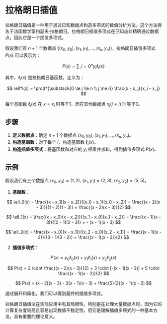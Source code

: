 # 拉格朗日插值

拉格朗日插值是一种用于通过已知数据点构造多项式的数值分析方法。这个方法得名于法国数学家约瑟夫·拉格朗日。拉格朗日插值多项式在已知点处精确通过数据点，因此它是一个插值多项式。

假设我们有 $n+1$ 个数据点 $((x_0, y_0), (x_1, y_1), \ldots, (x_n, y_n))$，拉格朗日插值多项式 $P(x)$ 可以表示为：

$$ P(x) = \sum\_{i=0}^{n} y_i \ell_i(x) $$

其中，$\ell_i(x)$ 是拉格朗日基函数，定义为：

$$ \ell*i(x) = \prod*{\substack{0 \le j \le n \\ j \ne i}} \frac{x - x_j}{x_i - x_j} $$

每个基函数 $\ell_i(x)$ 在 $x = x_i$ 时等于1，而在其他数据点 $x_j (j \ne i)$ 时等于0。

## 步骤

1. **定义数据点**：确定 $n+1$ 个数据点 $(x_0, y_0), (x_1, y_1), \ldots, (x_n, y_n)$。
2. **构造基函数**：对于每个 $i$，构造基函数 $\ell_i(x)$。
3. **构造插值多项式**：将基函数和对应的 $y_i$ 相乘并求和，得到插值多项式 $P(x)$。

## 示例

假设我们有三个数据点 $(x_0, y_0) = (1, 2)$, $(x_1, y_1) = (2, 3)$, $(x_2, y_2) = (3, 5)$。

1. **基函数**：

$$ \ell_0(x) = \frac{(x - x_1)(x - x_2)}{(x_0 - x_1)(x_0 - x_2)} = \frac{(x - 2)(x - 3)}{(1 - 2)(1 - 3)} = \frac{(x - 2)(x - 3)}{2} $$

$$ \ell_1(x) = \frac{(x - x_0)(x - x_2)}{(x_1 - x_0)(x_1 - x_2)} = \frac{(x - 1)(x - 3)}{(2 - 1)(2 - 3)} = - (x - 1)(x - 3) $$

$$ \ell_2(x) = \frac{(x - x_0)(x - x_1)}{(x_2 - x_0)(x_2 - x_1)} = \frac{(x - 1)(x - 2)}{(3 - 1)(3 - 2)} = \frac{(x - 1)(x - 2)}{2} $$

2. **插值多项式**：

$$ P(x) = y_0 \ell_0(x) + y_1 \ell_1(x) + y_2 \ell_2(x) $$

$$ P(x) = 2 \cdot \frac{(x - 2)(x - 3)}{2} + 3 \cdot [-(x - 1)(x - 3)] + 5 \cdot \frac{(x - 1)(x - 2)}{2} $$

$$ P(x) = (x - 2)(x - 3) - 3(x - 1)(x - 3) + \frac{5}{2}(x - 1)(x - 2) $$

通过展开和简化，我们可以得到最终的插值多项式。

拉格朗日插值法在实际应用中有其局限性，特别是在处理大量数据点时，因为它的计算复杂度较高且容易出现数值不稳定性。但它是理解插值多项式的一种基本方法，具有重要的理论意义。
